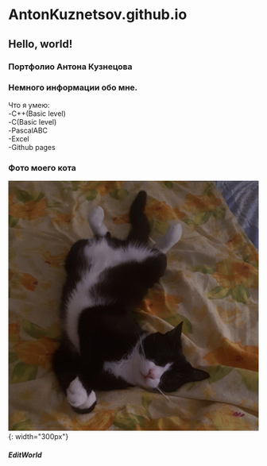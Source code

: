 # AntonKuznetsov.github.io
## Hello, world!
### Портфолио Антона Кузнецова
### Немного информации обо мне.
Что я умею:  
-C++(Basic level)  
-С(Basic level)  
-PascalABC  
-Excel  
-Github pages  
### Фото моего кота
![MyCat](руби.jpg "Mimimi"){: width="300px"}
##### EditWorld

